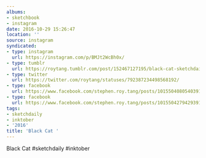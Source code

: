 ```yaml
---
albums:
- sketchbook
- instagram
date: 2016-10-29 15:26:47
location: ''
source: instagram
syndicated:
- type: instagram
  url: https://instagram.com/p/BMJt2WcBh0x/
- type: tumblr
  url: https://roytang.tumblr.com/post/152467127195/black-cat-sketchdaily-inktober
- type: twitter
  url: https://twitter.com/roytang/statuses/792387234498568192/
- type: facebook
  url: https://www.facebook.com/stephen.roy.tang/posts/10155040805403912:1
- type: facebook
  url: https://www.facebook.com/stephen.roy.tang/posts/10155042794293912
tags:
- sketchdaily
- inktober
- '2016'
title: 'Black Cat '
---
```


Black Cat #sketchdaily #inktober